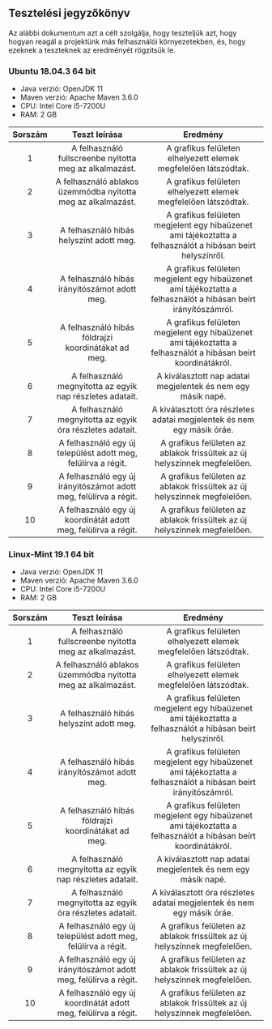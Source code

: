 
## Tesztelési jegyzőkönyv

Az alábbi dokumentum azt a célt szolgálja, hogy teszteljük azt, hogy hogyan reagál a projektünk más felhasználói környezetekben, és, hogy ezeknek a teszteknek az eredményét rögzitsük le.

### Ubuntu 18.04.3 64 bit

-   Java verzió: OpenJDK 11
-   Maven verzió: Apache Maven 3.6.0
-   CPU: Intel Core i5-7200U
-   RAM: 2 GB

| Sorszám | Teszt leírása | Eredmény |
|:-------------:|:-------------:|:-------------:|
|1|A felhasználó fullscreenbe nyitotta meg az alkalmazást. | A grafikus felületen elhelyezett elemek megfelelően látszódtak. |
|2|A felhasználó ablakos üzemmódba nyitotta meg az alkalmazást. | A grafikus felületen elhelyezett elemek megfelelően látszódtak. |
|3|A felhasználó hibás helyszínt adott meg. | A grafikus felületen megjelent egy hibaüzenet ami tájékoztatta a felhasználót a hibásan beírt helyszínről. |
|4|A felhasználó hibás irányítószámot adott meg.| A grafikus felületen megjelent egy hibaüzenet ami tájékoztatta a felhasználót a hibásan beírt irányítószámról. |
|5|A felhasználó hibás földrajzi koordinátákat ad meg. | A grafikus felületen megjelent egy hibaüzenet ami tájékoztatta a felhasználót a hibásan beírt koordinátákról.|
|6| A felhasználó megnyitotta az egyik nap részletes adatait.| A kiválasztott nap adatai megjelentek és nem egy másik napé. |
|7| A felhasználó megnyitotta az egyik óra részletes adatait.| A kiválasztott óra részletes adatai megjelentek és nem egy másik óráe. |
|8 | A felhasználó egy új települést adott meg, felülírva a régit. | A grafikus felületen az ablakok frissültek az új helyszínnek megfelelően. |
|9| A felhasználó egy új irányitószámot adott meg, felülírva a régit.| A grafikus felületen az ablakok frissültek az új helyszínnek megfelelően. |
|10 | A felhasználó egy új koordinátát adott meg, felülírva a régit.| A grafikus felületen az ablakok frissültek az új helyszínnek megfelelően. |

### Linux-Mint 19.1 64 bit

-   Java verzió: OpenJDK 11
-   Maven verzió: Apache Maven 3.6.0
-   CPU: Intel Core i5-7200U
-   RAM: 2 GB

| Sorszám | Teszt leírása | Eredmény |
|:-------------:|:-------------:|:-------------:|
|1|A felhasználó fullscreenbe nyitotta meg az alkalmazást. | A grafikus felületen elhelyezett elemek megfelelően látszódtak. |
|2|A felhasználó ablakos üzemmódba nyitotta meg az alkalmazást. | A grafikus felületen elhelyezett elemek megfelelően látszódtak. |
|3|A felhasználó hibás helyszínt adott meg. | A grafikus felületen megjelent egy hibaüzenet ami tájékoztatta a felhasználót a hibásan beírt helyszínről. |
|4|A felhasználó hibás irányítószámot adott meg.| A grafikus felületen megjelent egy hibaüzenet ami tájékoztatta a felhasználót a hibásan beírt irányítószámról. |
|5|A felhasználó hibás földrajzi koordinátákat ad meg. | A grafikus felületen megjelent egy hibaüzenet ami tájékoztatta a felhasználót a hibásan beírt koordinátákról.|
|6| A felhasználó megnyitotta az egyik nap részletes adatait.| A kiválasztott nap adatai megjelentek és nem egy másik napé. |
|7| A felhasználó megnyitotta az egyik óra részletes adatait.| A kiválasztott óra részletes adatai megjelentek és nem egy másik óráe. |
|8 | A felhasználó egy új települést adott meg, felülírva a régit. | A grafikus felületen az ablakok frissültek az új helyszínnek megfelelően. |
|9| A felhasználó egy új irányitószámot adott meg, felülírva a régit.| A grafikus felületen az ablakok frissültek az új helyszínnek megfelelően. |
|10 | A felhasználó egy új koordinátát adott meg, felülírva a régit.| A grafikus felületen az ablakok frissültek az új helyszínnek megfelelően. |


